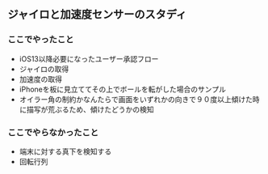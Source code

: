 ## ジャイロと加速度センサーのスタディ
### ここでやったこと
- iOS13以降必要になったユーザー承認フロー
- ジャイロの取得
- 加速度の取得
- iPhoneを板に見立ててその上でボールを転がした場合のサンプル
- オイラー角の制約かなんたらで画面をいずれかの向きで９０度以上傾けた時に描写が荒ぶるため、傾けたどうかの検知
### ここでやらなかったこと
- 端末に対する真下を検知する
- 回転行列
